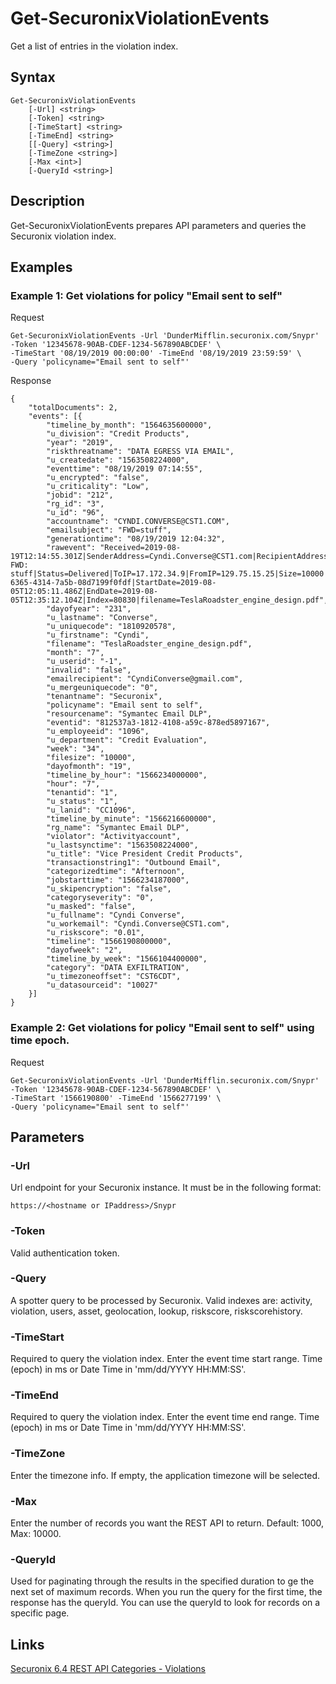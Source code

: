 # Get-SecuronixViolationEvents
Get a list of entries in the violation index.

## Syntax
```
Get-SecuronixViolationEvents
    [-Url] <string>
    [-Token] <string>
    [-TimeStart] <string>
    [-TimeEnd] <string>
    [[-Query] <string>]
    [-TimeZone <string>]
    [-Max <int>]
    [-QueryId <string>]
```

## Description
Get-SecuronixViolationEvents prepares API parameters and queries the Securonix violation index.

## Examples

### Example 1: Get violations for policy "Email sent to self"

Request
```
Get-SecuronixViolationEvents -Url 'DunderMifflin.securonix.com/Snypr' -Token '12345678-90AB-CDEF-1234-567890ABCDEF' \
-TimeStart '08/19/2019 00:00:00' -TimeEnd '08/19/2019 23:59:59' \
-Query 'policyname="Email sent to self"'
```

Response
```
{
    "totalDocuments": 2,
    "events": [{ 
        "timeline_by_month": "1564635600000",
        "u_division": "Credit Products",
        "year": "2019",
        "riskthreatname": "DATA EGRESS VIA EMAIL",
        "u_createdate": "1563508224000",
        "eventtime": "08/19/2019 07:14:55",
        "u_encrypted": "false",
        "u_criticality": "Low",
        "jobid": "212",
        "rg_id": "3",
        "u_id": "96",
        "accountname": "CYNDI.CONVERSE@CST1.COM",
        "emailsubject": "FWD=stuff",
        "generationtime": "08/19/2019 12:04:32",
        "rawevent": "Received=2019-08-19T12:14:55.301Z|SenderAddress=Cyndi.Converse@CST1.com|RecipientAddress=CyndiConverse@gmail.com|Subject= FWD: stuff|Status=Delivered|ToIP=17.172.34.9|FromIP=129.75.15.25|Size=10000|MessageTraceId=5786595c-6365-4314-7a5b-08d7199f0fdf|StartDate=2019-08-05T12:05:11.486Z|EndDate=2019-08-05T12:35:12.104Z|Index=80830|filename=TeslaRoadster_engine_design.pdf",
        "dayofyear": "231",
        "u_lastname": "Converse",
        "u_uniquecode": "1810920578",
        "u_firstname": "Cyndi",
        "filename": "TeslaRoadster_engine_design.pdf",
        "month": "7",
        "u_userid": "-1",
        "invalid": "false",
        "emailrecipient": "CyndiConverse@gmail.com",
        "u_mergeuniquecode": "0",
        "tenantname": "Securonix",
        "policyname": "Email sent to self",
        "resourcename": "Symantec Email DLP",
        "eventid": "812537a3-1812-4108-a59c-878ed5897167",
        "u_employeeid": "1096",
        "u_department": "Credit Evaluation",
        "week": "34",
        "filesize": "10000",
        "dayofmonth": "19",
        "timeline_by_hour": "1566234000000",
        "hour": "7",
        "tenantid": "1",
        "u_status": "1",
        "u_lanid": "CC1096",
        "timeline_by_minute": "1566216600000",
        "rg_name": "Symantec Email DLP",
        "violator": "Activityaccount",
        "u_lastsynctime": "1563508224000",
        "u_title": "Vice President Credit Products",
        "transactionstring1": "Outbound Email",
        "categorizedtime": "Afternoon",
        "jobstarttime": "1566234187000",
        "u_skipencryption": "false",
        "categoryseverity": "0",
        "u_masked": "false",
        "u_fullname": "Cyndi Converse",
        "u_workemail": "Cyndi.Converse@CST1.com",
        "u_riskscore": "0.01",
        "timeline": "1566190800000",
        "dayofweek": "2",
        "timeline_by_week": "1566104400000",
        "category": "DATA EXFILTRATION",
        "u_timezoneoffset": "CST6CDT",
        "u_datasourceid": "10027"
    }]
}
```

### Example 2: Get violations for policy "Email sent to self" using time epoch.

Request
```
Get-SecuronixViolationEvents -Url 'DunderMifflin.securonix.com/Snypr' -Token '12345678-90AB-CDEF-1234-567890ABCDEF' \
-TimeStart '1566190800' -TimeEnd '1566277199' \
-Query 'policyname="Email sent to self"'
```


## Parameters

### -Url
Url endpoint for your Securonix instance.
It must be in the following format:
```
https://<hostname or IPaddress>/Snypr
```
### -Token
Valid authentication token.

### -Query
A spotter query to be processed by Securonix. Valid indexes are: activity, violation, users, asset, geolocation, lookup, riskscore, riskscorehistory.

### -TimeStart
Required to query the violation index. Enter the event time start range. Time (epoch) in ms or Date Time in 'mm/dd/YYYY HH:MM:SS'.

### -TimeEnd
Required to query the violation index. Enter the event time end range. Time (epoch) in ms or Date Time in 'mm/dd/YYYY HH:MM:SS'.

### -TimeZone
Enter the timezone info. If empty, the application timezone will be selected.

### -Max
Enter the number of records you want the REST API to return. Default: 1000, Max: 10000.

### -QueryId
Used for paginating through the results in the specified duration to ge the next set of maximum records. When you run the query for the first time, the response has the queryId. You can use the queryId to look for records on a specific page.

## Links
[Securonix 6.4 REST API Categories - Violations](https://documentation.securonix.com/onlinedoc/Content/6.4%20Cloud/Content/SNYPR%206.4/6.4%20Guides/Web%20Services/6.4_REST%20API%20Categories.htm#Violations)